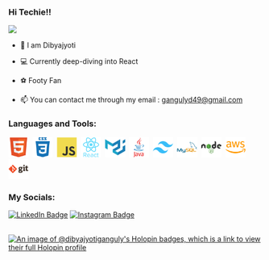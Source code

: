 <div id="header" align="left">
  <h3>
  Hi Techie!!
  </h3>
</div>
<div id="header" align="center">
  <img src="https://komarev.com/ghpvc/?username=dibyajyoti-ganguly&style=flat-square&color=blue" align="left"/>
</div>
<br/>

- 👋 I am Dibyajyoti

- 💻 Currently deep-diving into React

- ⚽ Footy Fan

- 📫 You can contact me through my email : gangulyd49@gmail.com

<h3>Languages and Tools:</h3>

<div>
  <img src="https://github.com/devicons/devicon/blob/master/icons/html5/html5-original.svg" title="HTML5" alt="HTML" width="40" height="40"/>&nbsp;
  <img src="https://github.com/devicons/devicon/blob/master/icons/css3/css3-plain-wordmark.svg"  title="CSS3" alt="CSS" width="40" height="40"/>&nbsp;
  <img src="https://github.com/devicons/devicon/blob/master/icons/javascript/javascript-original.svg" title="JavaScript" alt="JavaScript" width="40" height="40"/>&nbsp;
  <img src="https://github.com/devicons/devicon/blob/master/icons/react/react-original-wordmark.svg" title="React" alt="React" width="40" height="40"/>&nbsp;
  <img src="https://github.com/devicons/devicon/blob/master/icons/materialui/materialui-original.svg" title="Material UI" alt="Material UI" width="40" height="40"/>&nbsp;
  <img src="https://github.com/devicons/devicon/blob/master/icons/java/java-original-wordmark.svg" title="Java" alt="Java" width="40" height="40"/>&nbsp;
  <img src="https://github.com/devicons/devicon/blob/master/icons/tailwindcss/tailwindcss-original.svg" title="Tailwind" alt="Tailwind " width="40" height="40"/>&nbsp;
  <img src="https://github.com/devicons/devicon/blob/master/icons/mysql/mysql-original-wordmark.svg" title="MySQL"  alt="MySQL" width="40" height="40"/>&nbsp;
  <img src="https://github.com/devicons/devicon/blob/master/icons/nodejs/nodejs-original-wordmark.svg" title="NodeJS" alt="NodeJS" width="40" height="40"/>&nbsp;
  <img src="https://github.com/devicons/devicon/blob/master/icons/amazonwebservices/amazonwebservices-plain-wordmark.svg" title="AWS" alt="AWS" width="40"         
  height="40"/>&nbsp;
  <img src="https://github.com/devicons/devicon/blob/master/icons/git/git-original-wordmark.svg" title="Git" **alt="Git" width="40" height="40"/>
</div>

<h3>My Socials:</h3>

<div id="badges">
  <a href="https://www.linkedin.com/in/dibyajyoti-ganguly-2261621b9"><img src="https://img.shields.io/badge/LinkedIn-blue?style=for-the-badge&logo=linkedin&logoColor=white"   alt="LinkedIn Badge"/></a>  
  <a href="https://www.instagram.com/_.dgeez._"><img src="https://img.shields.io/badge/Instagram-red?style=for-the-badge&logo=instagram&logoColor=white" alt="Instagram Badge"/></a>
</div>
<br/>

[![An image of @dibyajyotiganguly's Holopin badges, which is a link to view their full Holopin profile](https://holopin.me/dibyajyotiganguly)](https://holopin.io/@dibyajyotiganguly)

<!---
Dibyajyoti2002/Dibyajyoti2002 is a ✨ special ✨ repository because its `README.md` (this file) appears on your GitHub profile.
You can click the Preview link to take a look at your changes.
--->
